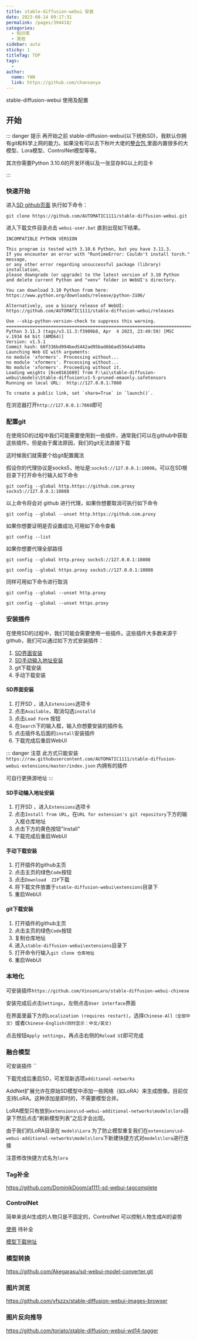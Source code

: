 ```yaml
---
title: stable-diffusion-webui 安装
date: 2023-08-14 09:17:31
permalink: /pages/394418/
categories:
  - 知识库
  - 其他
sidebar: auto
sticky: 1
titleTag: TOP
tags:
  - 
author: 
  name: YAN
  link: https://github.com/chansanya
---
```


stable-diffusion-webui 使用及配置
<!-- more -->

## 开始
::: danger 提示
再开始之前 stable-diffusion-webui(以下统称SD)，我默认你拥有git和科学上网的能力。如果没有可以去下秋叶大佬的[整合包](http://),里面内置很多的大模型、Lora模型、ControlNet模型等等。


其次你需要Python 3.10.6的开发环境以及一张显存8G以上的显卡

:::

### 快速开始

进入[SD github页面](https://github.com/AUTOMATIC1111/stable-diffusion-webui) 执行如下命令：

```shell
git clone https://github.com/AUTOMATIC1111/stable-diffusion-webui.git
```

进入下载文件目录点击 `webui-user.bat` 直到出现如下结果。

```shell
INCOMPATIBLE PYTHON VERSION

This program is tested with 3.10.6 Python, but you have 3.11.3.
If you encounter an error with "RuntimeError: Couldn't install torch." message,
or any other error regarding unsuccessful package (library) installation,
please downgrade (or upgrade) to the latest version of 3.10 Python
and delete current Python and "venv" folder in WebUI's directory.

You can download 3.10 Python from here: https://www.python.org/downloads/release/python-3106/

Alternatively, use a binary release of WebUI: https://github.com/AUTOMATIC1111/stable-diffusion-webui/releases

Use --skip-python-version-check to suppress this warning.
==============================================================================================================
Python 3.11.3 (tags/v3.11.3:f3909b8, Apr  4 2023, 23:49:59) [MSC v.1934 64 bit (AMD64)]
Version: v1.5.1
Commit hash: 68f336bd994bed5442ad95bad6b6ad5564a5409a
Launching Web UI with arguments:
no module 'xformers'. Processing without...
no module 'xformers'. Processing without...
No module 'xformers'. Proceeding without it.
Loading weights [6ce0161689] from F:\ai\stable-diffusion-webui\models\Stable-diffusion\v1-5-pruned-emaonly.safetensors
Running on local URL:  http://127.0.0.1:7860

To create a public link, set `share=True` in `launch()`.
```

在浏览器打开`http://127.0.0.1:7860`即可

### 配置git
在使用SD的过程中我们可能需要使用到一些插件，通常我们可以在github中获取这些插件。但是由于魔法原因，我们的git无法直接下载

这时候我们就需要个给git配置魔法

假设你的代理协议是socks5，地址是:`socks5://127.0.0.1:10808`。可以在SD根目录下打开命令行输入如下命令

```shell
git config --global http.https://github.com.proxy socks5://127.0.0.1:10808
```

以上命令将会对 github 进行代理，如果你想要取消可执行如下命令
```shell
git config --global --unset http.https://github.com.proxy
```

如果你想要证明是否设置成功,可用如下命令查看
```shell
git config --list
```

如果你想要代理全部路径
```shell
git config --global http.proxy socks5://127.0.0.1:10808

git config --global https.proxy socks5://127.0.0.1:10808
```

同样可用如下命令进行取消
```shell
git config --global --unset http.proxy

git config --global --unset https.proxy
```

### 安装插件
在使用SD的过程中，我们可能会需要使用一些插件。这些插件大多数来源于github，我们可以通过如下方式安装插件：

1. [SD界面安装](#SD界面安装)
2. [SD手动输入地址安装](#SD手动输入地址安装)
3. git下载安装
4. 手动下载安装


#### SD界面安装
1. 打开SD ，进入`Extensions`选项卡
2. 点击`Available`，取消勾选`installd`
3. 点击`Load Form` 按钮
4. 在`Search`下的输入框，输入你想要安装的插件名
5. 点击插件名后面的`install`安装插件
6. 下载完成后重启WebUI

::: danger 注意
此方式只能安装 `https://raw.githubusercontent.com/AUTOMATIC1111/stable-diffusion-webui-extensions/master/index.json` 内拥有的插件

可自行更换源地址
:::
#### SD手动输入地址安装
1. 打开SD ，进入`Extensions`选项卡
2. 点击`Install from URL`，在`URL for extension's git repository`下方的输入框仓库地址
3. 点击下方的黄色按钮"Install" 
4. 下载完成后重启WebUI

#### 手动下载安装
1. 打开插件的github主页
2. 点击主页的绿色`Code`按钮
3. 点击`Download  ZIP`下载
4. 将下载文件放置于`stable-diffusion-webui\extensions`目录下
5. 重启WebUI
#### git下载安装
1. 打开插件的github主页
2. 点击主页的绿色`Code`按钮
3. 复制仓库地址
4. 进入`stable-diffusion-webui\extensions`目录下
5. 打开命令行输入`git clone 仓库地址`
6. 重启WebUI

### 本地化

可安装插件`https://github.com/VinsonLaro/stable-diffusion-webui-chinese`

安装完成后点击`Settings`，左侧点击`User interface`界面

在界面里最下方的`Localization (requires restart)`，选择`Chinese-All（全部中文）`或者`Chinese-English(同时显示：中文/英文)`

点击按钮`Apply settings`，再点击右侧的`Reload UI`即可完成

### 融合模型

可安装插件 ``

下载完成后重启SD，可发现新选项`additional-networks`

AddNet扩展允许在原始SD模型中添加一些网络（如LoRA）来生成图像。目前仅支持LoRA。这种添加是即时的，不需要模型合并。

LoRA模型只有放到`extensions\sd-webui-additional-networks\models\lora`目录下然后点击“刷新模型列表”之后才会出现。

由于我们的LoRA目录在 `models\Lora` 为了防止模型重复我们在`extensions\sd-webui-additional-networks\models\lora`下新建快捷方式对`models\lora`进行连接

注意修改快捷方式名为`lora`

### Tag补全
https://github.com/DominikDoom/a1111-sd-webui-tagcomplete

###  ControlNet
简单来说AI生成的人物只是不固定的，ControlNet 可以控制人物生成AI的姿势

[使用](https://zhuanlan.zhihu.com/p/620074109) 待补全

[模型下载地址](https://huggingface.co/lllyasviel/ControlNet-v1-1/tree/main)


### 模型转换
https://github.com/Akegarasu/sd-webui-model-converter.git


### 图片浏览
https://github.com/yfszzx/stable-diffusion-webui-images-browser


### 图片反向推导
https://github.com/toriato/stable-diffusion-webui-wd14-tagger
